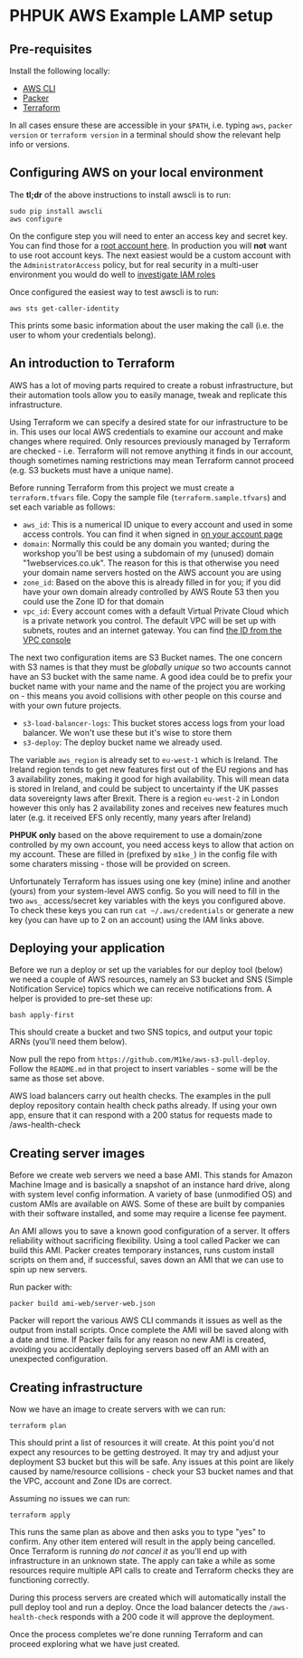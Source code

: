 # PHPUK AWS Example LAMP setup

## Pre-requisites

Install the following locally:

* [AWS CLI](https://docs.aws.amazon.com/cli/latest/userguide/cli-chap-install.html#install-tool-pip)
* [Packer](https://www.packer.io/intro/getting-started/install.html#precompiled-binaries)
* [Terraform](https://learn.hashicorp.com/terraform/getting-started/install.html)

In all cases ensure these are accessible in your `$PATH`, i.e. typing `aws`, `packer version` or `terraform version` in a terminal should show the relevant help info or versions.

## Configuring AWS on your local environment

The **tl;dr** of the above instructions to install awscli is to run:

```
sudo pip install awscli
aws configure
```

On the configure step you will need to enter an access key and secret key. You can find those for a [root account here](https://console.aws.amazon.com/iam/home). In production you will **not** want to use root account keys. The next easiest would be a custom account with the `AdministratorAccess` policy, but for real security in a multi-user environment you would do well to [investigate IAM roles](https://docs.aws.amazon.com/IAM/latest/UserGuide/id_roles.html)

Once configured the easiest way to test awscli is to run:

```
aws sts get-caller-identity
```

This prints some basic information about the user making the call (i.e. the user to whom your credentials belong).

## An introduction to Terraform

AWS has a lot of moving parts required to create a robust infrastructure, but their automation tools allow you to easily manage, tweak and replicate this infrastructure.

Using Terraform we can specify a desired state for our infrastructure to be in. This uses our local AWS credentials to examine our account and make changes where required. Only resources previously managed by Terraform are checked - i.e. Terraform will not remove anything it finds in our account, though sometimes naming restrictions may mean Terraform cannot proceed (e.g. S3 buckets must have a unique name).

Before running Terraform from this project we must create a `terraform.tfvars` file. Copy the sample file (`terraform.sample.tfvars`) and set each variable as follows:

* `aws_id`: This is a numerical ID unique to every account and used in some access controls. You can find it when signed in [on your account page](https://console.aws.amazon.com/billing/home?#/account)
* `domain`: Normally this could be any domain you wanted; during the workshop you'll be best using a subdomain of my (unused) domain "1webservices.co.uk". The reason for this is that otherwise you need your domain name servers hosted on the AWS account you are using
* `zone_id`: Based on the above this is already filled in for you; if you did have your own domain already controlled by AWS Route 53 then you could use the Zone ID for that domain
* `vpc_id`: Every account comes with a default Virtual Private Cloud which is a private network you control. The default VPC will be set up with subnets, routes and an internet gateway. You can find [the ID from the VPC console](https://eu-west-1.console.aws.amazon.com/vpc/home?region=eu-west-1#vpcs:sort=VpcId)

The next two configuration items are S3 Bucket names. The one concern with S3 names is that they must be _globally unique_ so two accounts cannot have an S3 bucket with the same name. A good idea could be to prefix your bucket name with your name and the name of the project you are working on - this means you avoid collisions with other people on this course and with your own future projects.

* `s3-load-balancer-logs`: This bucket stores access logs from your load balancer. We won't use these but it's wise to store them
* `s3-deploy`: The deploy bucket name we already used.

The variable `aws_region` is already set to `eu-west-1` which is Ireland. The Ireland region tends to get new features first out of the EU regions and has 3 availability zones, making it good for high availability. This will mean data is stored in Ireland, and could be subject to uncertainty if the UK passes data sovereignty laws after Brexit. There is a region `eu-west-2` in London however this only has 2 availability zones and receives new features much later (e.g. it received EFS only recently, many years after Ireland)

__PHPUK only__ based on the above requirement to use a domain/zone controlled by my own account, you need access keys to allow that action on my account. These are filled in (prefixed by `m1ke_`) in the config file with some charaters missing - those will be provided on screen.

Unfortunately Terraform has issues using one key (mine) inline and another (yours) from your system-level AWS config. So you will need to fill in the two `aws_` access/secret key variables with the keys you configured above. To check these keys you can run `cat ~/.aws/credentials` or generate a new key (you can have up to 2 on an account) using the IAM links above.

## Deploying your application

Before we run a deploy or set up the variables for our deploy tool (below) we need a couple of AWS resources, namely an S3 bucket and SNS (Simple Notification Service) topics which we can receive notifications from. A helper is provided to pre-set these up:

```
bash apply-first
```

This should create a bucket and two SNS topics, and output your topic ARNs (you'll need them below).

Now pull the repo from `https://github.com/M1ke/aws-s3-pull-deploy`. Follow the `README.md` in that project to insert variables - some will be the same as those set above.

AWS load balancers carry out health checks. The examples in the pull deploy repository contain health check paths already. If using your own app, ensure that it can respond with a 200 status for requests made to /aws-health-check

## Creating server images

Before we create web servers we need a base AMI. This stands for Amazon Machine Image and is basically a snapshot of an instance hard drive, along with system level config information. A variety of base (unmodified OS) and custom AMIs are available on AWS. Some of these are built by companies with their software installed, and some may require a license fee payment.

An AMI allows you to save a known good configuration of a server. It offers reliability without sacrificing flexibility. Using a tool called Packer we can build this AMI. Packer creates temporary instances, runs custom install scripts on them and, if successful, saves down an AMI that we can use to spin up new servers.

Run packer with:

```
packer build ami-web/server-web.json
```

Packer will report the various AWS CLI commands it issues as well as the output from install scripts. Once complete the AMI will be saved along with a date and time. If Packer fails for any reason no new AMI is created, avoiding you accidentally deploying servers based off an AMI with an unexpected configuration.

## Creating infrastructure

Now we have an image to create servers with we can run:

```
terraform plan
```

This should print a list of resources it will create. At this point you'd not expect any resources to be getting destroyed. It may try and adjust your deployment S3 bucket but this will be safe. Any issues at this point are likely caused by name/resource collisions - check your S3 bucket names and that the VPC, account and Zone IDs are correct.

Assuming no issues we can run:

```
terraform apply
```

This runs the same plan as above and then asks you to type "yes" to confirm. Any other item entered will result in the apply being cancelled. Once Terraform is running _do not cancel it_ as you'll end up with infrastructure in an unknown state. The apply can take a while as some resources require multiple API calls to create and Terraform checks they are functioning correctly.

During this process servers are created which will automatically install the pull deploy tool and run a deploy. Once the load balancer detects the `/aws-health-check` responds with a 200 code it will approve the deployment.

Once the process completes we're done running Terraform and can proceed exploring what we have just created.
